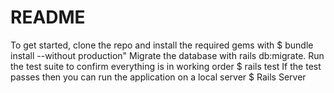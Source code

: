 # README

To get started, clone the repo and install the required gems with $ bundle install --without production"
Migrate the database with rails db:migrate.
Run the test suite to confirm everything is in working order $ rails test
If the test passes then you can run the application on a local server
$ Rails Server
